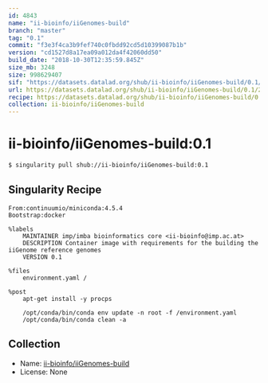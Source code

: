 ```yaml
---
id: 4843
name: "ii-bioinfo/iiGenomes-build"
branch: "master"
tag: "0.1"
commit: "f3e3f4ca3b9fef740c0fbdd92cd5d10399087b1b"
version: "cd1527d8a17ea09a012da4f42060dd50"
build_date: "2018-10-30T12:35:59.845Z"
size_mb: 3248
size: 998629407
sif: "https://datasets.datalad.org/shub/ii-bioinfo/iiGenomes-build/0.1/2018-10-30-f3e3f4ca-cd1527d8/cd1527d8a17ea09a012da4f42060dd50.simg"
url: https://datasets.datalad.org/shub/ii-bioinfo/iiGenomes-build/0.1/2018-10-30-f3e3f4ca-cd1527d8/
recipe: https://datasets.datalad.org/shub/ii-bioinfo/iiGenomes-build/0.1/2018-10-30-f3e3f4ca-cd1527d8/Singularity
collection: ii-bioinfo/iiGenomes-build
---
```


# ii-bioinfo/iiGenomes-build:0.1

```bash
$ singularity pull shub://ii-bioinfo/iiGenomes-build:0.1
```

## Singularity Recipe

```singularity
From:continuumio/miniconda:4.5.4
Bootstrap:docker

%labels
    MAINTAINER imp/imba bioinformatics core <ii-bioinfo@imp.ac.at>
    DESCRIPTION Container image with requirements for the building the iiGenome reference genomes
    VERSION 0.1

%files
    environment.yaml /

%post
    apt-get install -y procps

    /opt/conda/bin/conda env update -n root -f /environment.yaml
    /opt/conda/bin/conda clean -a
```

## Collection

 - Name: [ii-bioinfo/iiGenomes-build](https://github.com/ii-bioinfo/iiGenomes-build)
 - License: None

